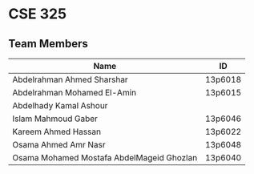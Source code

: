 # CSE 325
## Team Members
Name| ID
----|----
Abdelrahman Ahmed Sharshar|13p6018
Abdelrahman Mohamed El-Amin|13p6015
Abdelhady Kamal Ashour|
Islam Mahmoud Gaber|13p6046
Kareem Ahmed Hassan| 13p6022
Osama Ahmed Amr Nasr| 13p6048
Osama Mohamed Mostafa AbdelMageid Ghozlan|13p6040
